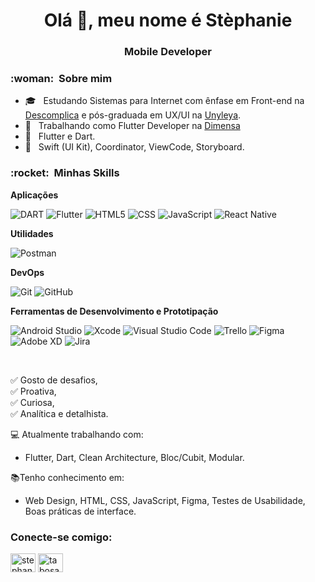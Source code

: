 <h1 align="center">Olá 👋, meu nome é Stèphanie</h1>
<h3 align="center">Mobile Developer</h3>

<h3> :woman: &nbsp;Sobre mim </h3>

- 🎓 &nbsp; Estudando Sistemas para Internet com ênfase em Front-end na <a href="https://descomplica.com.br/faculdade/tecnologia/sistemas-para-internet/" target="_blank">Descomplica</a> e pós-graduada em UX/UI na <a href="https://unyleya.edu.br/pos-graduacao-ead/curso/user-experience-user-interface/" target="_blank">Unyleya</a>.
- 💼 &nbsp; Trabalhando como Flutter Developer na <a href="https://dimensa.com/" target="_blank">Dimensa</a>
- 💼 &nbsp; Flutter e Dart.
- 🌱 &nbsp; Swift (UI Kit), Coordinator, ViewCode, Storyboard.

<h3> :rocket: &nbsp;Minhas Skills </h3>

**Aplicações**

  ![DART](https://img.shields.io/badge/-Dart-333333?style=flat&logo=dart)
  ![Flutter](https://img.shields.io/badge/-Flutter-333333?style=flat&logo=Flutter)
  ![HTML5](https://img.shields.io/badge/-HTML5-333333?style=flat&logo=HTML5)
  ![CSS](https://img.shields.io/badge/-CSS-333333?style=flat&logo=CSS3&logoColor=1572B6)
  ![JavaScript](https://img.shields.io/badge/-JavaScript-333333?style=flat&logo=javascript)
  ![React Native](https://img.shields.io/badge/-React%20Native-333333?style=flat&logo=react)
  

**Utilidades**

  ![Postman](https://img.shields.io/badge/-Postman-333333?style=flat&logo=postman)

**DevOps**

  ![Git](https://img.shields.io/badge/-Git-333333?style=flat&logo=git)
  ![GitHub](https://img.shields.io/badge/-GitHub-333333?style=flat&logo=github)

**Ferramentas de Desenvolvimento e Prototipação**

  ![Android Studio](https://img.shields.io/badge/-Android%20Studio-333333?style=flat&logo=android-studio&logoColor=007ACC)
  ![Xcode](https://img.shields.io/badge/-Xcode-333333?style=flat&logo=xcode&logoColor=007ACC)
  ![Visual Studio Code](https://img.shields.io/badge/-Visual%20Studio%20Code-333333?style=flat&logo=visual-studio-code&logoColor=007ACC)
  ![Trello](https://img.shields.io/badge/-Trello-333333?style=flat&logo=trello&logoColor=007ACC)
  ![Figma](https://img.shields.io/badge/-Figma-333333?style=flat&logo=figma&logoColor=007ACC)
  ![Adobe XD](https://img.shields.io/badge/-Adobe%20XD-333333?style=flat&logo=adobe-xd&logoColor=007ACC)
  ![Jira](https://img.shields.io/badge/-Jira-333333?style=flat&logo=jira&logoColor=007ACC)
  
<br/>


✅ Gosto de desafios,<br/>
✅ Proativa,<br/>
✅ Curiosa,<br/>
✅ Analítica e detalhista.<br/>

💻 Atualmente trabalhando com:
- Flutter, Dart, Clean Architecture, Bloc/Cubit, Modular.

📚Tenho conhecimento em:
- Web Design, HTML, CSS, JavaScript, Figma, Testes de Usabilidade, Boas práticas de interface.

<h3 align="left">Conecte-se comigo:</h3>
<p align="left">
<a href="https://linkedin.com/in/stephanie-tabosa" target="blank"><img align="center" src="https://raw.githubusercontent.com/rahuldkjain/github-profile-readme-generator/master/src/images/icons/Social/linked-in-alt.svg" alt="stephanie-tabosa" height="30" width="40" /></a>
<a href="https://instagram.com/tabosastephanie" target="blank"><img align="center" src="https://raw.githubusercontent.com/rahuldkjain/github-profile-readme-generator/master/src/images/icons/Social/instagram.svg" alt="tabosastephanie" height="30" width="40" /></a>
</p>
